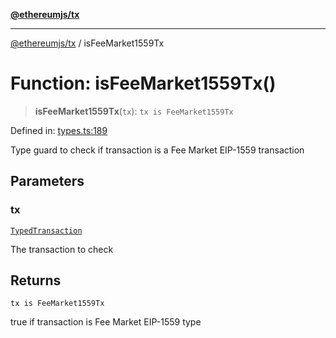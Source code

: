 [**@ethereumjs/tx**](../README.md)

***

[@ethereumjs/tx](../README.md) / isFeeMarket1559Tx

# Function: isFeeMarket1559Tx()

> **isFeeMarket1559Tx**(`tx`): `tx is FeeMarket1559Tx`

Defined in: [types.ts:189](https://github.com/ethereumjs/ethereumjs-monorepo/blob/master/packages/tx/src/types.ts#L189)

Type guard to check if transaction is a Fee Market EIP-1559 transaction

## Parameters

### tx

[`TypedTransaction`](../type-aliases/TypedTransaction.md)

The transaction to check

## Returns

`tx is FeeMarket1559Tx`

true if transaction is Fee Market EIP-1559 type
